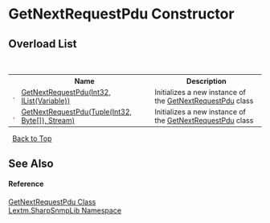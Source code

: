 # GetNextRequestPdu Constructor 
 


## Overload List
&nbsp;<table><tr><th></th><th>Name</th><th>Description</th></tr><tr><td>![Public method](media/pubmethod.gif "Public method")</td><td><a href="M_Lextm_SharpSnmpLib_GetNextRequestPdu__ctor">GetNextRequestPdu(Int32, IList(Variable))</a></td><td>
Initializes a new instance of the <a href="T_Lextm_SharpSnmpLib_GetNextRequestPdu">GetNextRequestPdu</a> class</td></tr><tr><td>![Public method](media/pubmethod.gif "Public method")</td><td><a href="M_Lextm_SharpSnmpLib_GetNextRequestPdu__ctor_1">GetNextRequestPdu(Tuple(Int32, Byte[]), Stream)</a></td><td>
Initializes a new instance of the <a href="T_Lextm_SharpSnmpLib_GetNextRequestPdu">GetNextRequestPdu</a> class</td></tr></table>&nbsp;
<a href="#getnextrequestpdu-constructor">Back to Top</a>

## See Also


#### Reference
<a href="T_Lextm_SharpSnmpLib_GetNextRequestPdu">GetNextRequestPdu Class</a><br /><a href="N_Lextm_SharpSnmpLib">Lextm.SharpSnmpLib Namespace</a><br />